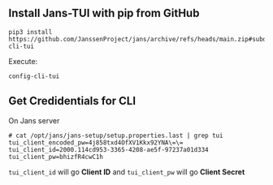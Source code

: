 Install Jans-TUI with pip from GitHub
--------------------------------------
```
pip3 install https://github.com/JanssenProject/jans/archive/refs/heads/main.zip#subdirectory=jans-cli-tui
```

Execute:

```
config-cli-tui
```

Get Credidentials for CLI
-------------------------
On Jans server

```
# cat /opt/jans/jans-setup/setup.properties.last | grep tui
tui_client_encoded_pw=4j858txd4OfXV1Kkx92YNA\=\=
tui_client_id=2000.114cd953-3365-4208-ae5f-97237a01d334
tui_client_pw=bhizfR4cwC1h

```

`tui_client_id` will go **Client ID** and `tui_client_pw` will go **Client Secret**
